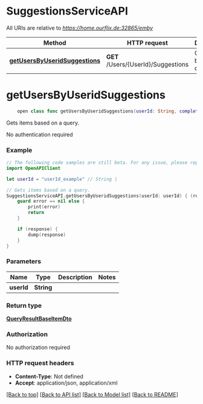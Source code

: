# SuggestionsServiceAPI

All URIs are relative to *https://home.ourflix.de:32865/emby*

Method | HTTP request | Description
------------- | ------------- | -------------
[**getUsersByUseridSuggestions**](SuggestionsServiceAPI.md#getusersbyuseridsuggestions) | **GET** /Users/{UserId}/Suggestions | Gets items based on a query.


# **getUsersByUseridSuggestions**
```swift
    open class func getUsersByUseridSuggestions(userId: String, completion: @escaping (_ data: QueryResultBaseItemDto?, _ error: Error?) -> Void)
```

Gets items based on a query.

No authentication required

### Example
```swift
// The following code samples are still beta. For any issue, please report via http://github.com/OpenAPITools/openapi-generator/issues/new
import OpenAPIClient

let userId = "userId_example" // String | 

// Gets items based on a query.
SuggestionsServiceAPI.getUsersByUseridSuggestions(userId: userId) { (response, error) in
    guard error == nil else {
        print(error)
        return
    }

    if (response) {
        dump(response)
    }
}
```

### Parameters

Name | Type | Description  | Notes
------------- | ------------- | ------------- | -------------
 **userId** | **String** |  | 

### Return type

[**QueryResultBaseItemDto**](QueryResultBaseItemDto.md)

### Authorization

No authorization required

### HTTP request headers

 - **Content-Type**: Not defined
 - **Accept**: application/json, application/xml

[[Back to top]](#) [[Back to API list]](../README.md#documentation-for-api-endpoints) [[Back to Model list]](../README.md#documentation-for-models) [[Back to README]](../README.md)

